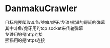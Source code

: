 # DanmakuCrawler  
目标是要爬取斗鱼/战旗/虎牙/龙珠/熊猫的房间的弹幕  
其中斗鱼/虎牙用的tcp socket来传输弹幕  
龙珠用的是http连接  
熊猫用的是https连接
